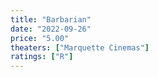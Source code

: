 ```yaml
---
title: "Barbarian"
date: "2022-09-26"
price: "5.00"
theaters: ["Marquette Cinemas"]
ratings: ["R"]
---
```

